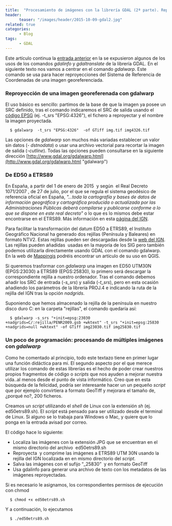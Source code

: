 ```yaml
---
title:  "Procesamiento de imágenes con la librería GDAL (2ª parte). Reproyección con gdalwarp"
header:
      teaser: "/images/header/2015-10-09-gdal2.jpg"
related: true
categories: 
      - Blog
tags:
      - GDAL
---
```


Este artículo continua la [entrada anterior](blog/procesamiento-de-imagenes-con-la-libreria-gdal-1-parte "GDAL 1") en la se expusieron algunos de los usos de los comandos _gdalinfo_ y _gdaltranslate_ de la librería GDAL. En el siguiente texto nos vamos a centrar en el comando _gdalwarp_. Este comando se usa para hacer reproyecciones del Sistema de Referencia de Coordenadas de una imagen georeferenciada.

### Reproyección de una imagen georeferenada con gdalwarp

El uso básico es sencillo: partimos de la base de que la imagen ya posee un SRC definido, tras el comando indicaremos el SRC de salida usando el [código EPSG](https://es.wikipedia.org/wiki/European_Petroleum_Survey_Group "EPSG") (ej. -t_srs "EPSG:4326"), el fichero a reproyectar y el nombre la imagen proyectada.

      $ gdalwarp  -t_srs "EPSG:4326"  -of GTiff img.tif img4326.tif

Las opciones de _gdalwarp_ son muchos más variadas establecer un valor sin datos (_- dstnodata_) o usar una archivo vectorial para recortar la imagen de salida (_-cutline_). Todas las opciones pueden consultarse en la siguiente dirección [http://www.gdal.org/gdalwarp.html](http://www.gdal.org/gdalwarp.html "gdalwarp")

### De ED50 a ETRS89

En España, a partir del 1 de enero de 2015  y según  el Real Decreto 1071/2007 , de 27 de julio, por el que se regula el sistema geodésico de referencia oficial en España, _"...toda la cartografía y bases de datos de información geográfica y cartográfica producida o actualizada por las Administraciones Públicas deberá compilarse y publicarse conforme a lo que se dispone en este real decreto_” o lo que es lo mismos debe estar encontrarse en el ETRS89\. Más información en esta [página del IGN](http://www.ign.es/ign/layoutIn/faqgd.do).

Para facilitar la transformación del datum ED50 a ETRS89, el Instituto Geográfico Nacional ha generado dos rejillas (Península y Baleares) en formato NTV2\. Estas rejillas pueden ser descargadas desde la [web del IGN](http://www.ign.es/ign/layoutIn/herramientas.do "Rejilas NTV2").  Las rejillas pueden añadidas  usadas en la mayoría de los SIG pero también podemos utilizarla directamente usando GDAL con el comando gdalwarp. En la web de [Mappingis](http://mappinggis.com/2015/03/como-transformar-de-ed50-a-etrs89-en-qgis-con-ntv2/) podréis encontrar un artículo de su uso en QGIS.

Si queremos trasformar con _gdalwarp_ una imagen en ED50 UTM30N (EPGS:23030) a ETRS89 (EPGS:25830), lo primero será descargar la correspondiente rejilla a nuestro ordenador. Tras el comando debemos añadir los SRC de entrada (_-s_srs_) y salida (_-t_srs_), pero en esta ocasión añadiendo los parámetros de la librería PROJ.4 e indicando la ruta de la rejilla del IGN tras la opción _nadgrids_.

Suponiendo que hemos almacenado la rejilla de la península en nuestro disco duro C: en la carpeta "rejillas", el comando quedaría así:

      $ gdalwarp -s_srs "+init=epsg:23030 +nadgrids=C/:rejilla/PENR2009.gsb +wktext" -t_srs "+init=epsg:25830 +nadgrids=null +wktext" -of GTiff img23030.tif img25830.tif


### Un poco de programación: procesando de múltiples imágenes con _gdalwarp_

Como he comentado al principio, todo este textazo tiene en primer lugar una función didáctica para mi. El segundo aspecto por el que merece utilizar los comando de estas librerías es el hecho de poder crear nuestros propios fragmentos de código o _scripts_ que nos ayuden a mejorar nuestra vida..al menos desde el punto de vista informático. Creo que en esta búsqueda de la felicidad, podría ser interesante hacer un un pequeño _script_ que por ejemplo convirtiera a formato GeoTiff y mejorara el tamaño de, ¿porqué no?, 200 ficheros.

Creamos un _script_ utilizando el _shell_ de Linux con la extensión _sh_ (ej. ed50etrs89.sh). El _script_ está pensado para ser utilizado desde el terminal de Linux. Si alguno se lo trabaja para Windows o Mac, y quiere que lo ponga en la entrada avisad por correo.

El código hace lo siguiente:

*   Localiza las imágenes con la extensión JPG que se encuentran en el mismo directorio del archivo  ed50etrs89.sh
*   Reproyecta  y comprime las imágenes a ETRS89 UTM 30N usando la rejilla del IGN localizada en en mismo directorio del _script_.
*   Salva las imágenes con el sufijo “_25830”  y en formato GeoTiff
*   Usa gdalinfo para generar una archivo de texto con los metadatos de las imágenes reproyectadas.

Si es necesario le asignamos, los correspondientes permisos de ejecución con chmod

      $ chmod +x ed50etrs89.sh

Y a continuación, lo ejecutamos

      $ ./ed50etrs89.sh
        
